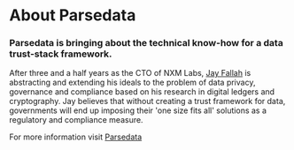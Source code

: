 # About Parsedata

### Parsedata is bringing about the technical know-how for a data trust-stack framework.

After three and a half years as the CTO of NXM Labs, [Jay Fallah](https://www.linkedin.com/jay-fallah-7026624/) is abstracting and extending his ideals to the problem of data privacy, governance and compliance based on his research in digital ledgers and cryptography. Jay believes that without creating a trust framework for data, governments will end up imposing their 'one size fits all' solutions as a regulatory and compliance measure.


For more information visit [Parsedata](http://parsedata.xyz)
